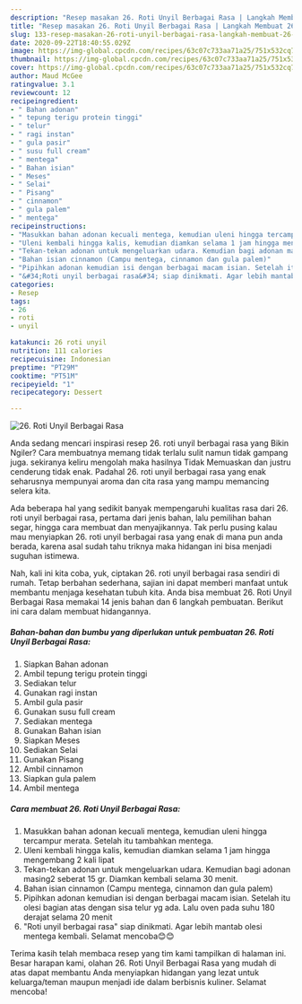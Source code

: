 ```yaml
---
description: "Resep masakan 26. Roti Unyil Berbagai Rasa | Langkah Membuat 26. Roti Unyil Berbagai Rasa Yang Lezat Sekali"
title: "Resep masakan 26. Roti Unyil Berbagai Rasa | Langkah Membuat 26. Roti Unyil Berbagai Rasa Yang Lezat Sekali"
slug: 133-resep-masakan-26-roti-unyil-berbagai-rasa-langkah-membuat-26-roti-unyil-berbagai-rasa-yang-lezat-sekali
date: 2020-09-22T18:40:55.029Z
image: https://img-global.cpcdn.com/recipes/63c07c733aa71a25/751x532cq70/26-roti-unyil-berbagai-rasa-foto-resep-utama.jpg
thumbnail: https://img-global.cpcdn.com/recipes/63c07c733aa71a25/751x532cq70/26-roti-unyil-berbagai-rasa-foto-resep-utama.jpg
cover: https://img-global.cpcdn.com/recipes/63c07c733aa71a25/751x532cq70/26-roti-unyil-berbagai-rasa-foto-resep-utama.jpg
author: Maud McGee
ratingvalue: 3.1
reviewcount: 12
recipeingredient:
- " Bahan adonan"
- " tepung terigu protein tinggi"
- " telur"
- " ragi instan"
- " gula pasir"
- " susu full cream"
- " mentega"
- " Bahan isian"
- " Meses"
- " Selai"
- " Pisang"
- " cinnamon"
- " gula palem"
- " mentega"
recipeinstructions:
- "Masukkan bahan adonan kecuali mentega, kemudian uleni hingga tercampur merata. Setelah itu tambahkan mentega."
- "Uleni kembali hingga kalis, kemudian diamkan selama 1 jam hingga mengembang 2 kali lipat"
- "Tekan-tekan adonan untuk mengeluarkan udara. Kemudian bagi adonan masing2 seberat 15 gr. Diamkan kembali selama 30 menit."
- "Bahan isian cinnamon (Campu mentega, cinnamon dan gula palem)"
- "Pipihkan adonan kemudian isi dengan berbagai macam isian. Setelah itu olesi bagian atas dengan sisa telur yg ada. Lalu oven pada suhu 180 derajat selama 20 menit"
- "&#34;Roti unyil berbagai rasa&#34; siap dinikmati. Agar lebih mantab olesi mentega kembali. Selamat mencoba😊😊"
categories:
- Resep
tags:
- 26
- roti
- unyil

katakunci: 26 roti unyil 
nutrition: 111 calories
recipecuisine: Indonesian
preptime: "PT29M"
cooktime: "PT51M"
recipeyield: "1"
recipecategory: Dessert

---
```



![26. Roti Unyil Berbagai Rasa](https://img-global.cpcdn.com/recipes/63c07c733aa71a25/751x532cq70/26-roti-unyil-berbagai-rasa-foto-resep-utama.jpg)

Anda sedang mencari inspirasi resep 26. roti unyil berbagai rasa yang Bikin Ngiler? Cara membuatnya memang tidak terlalu sulit namun tidak gampang juga. sekiranya keliru mengolah maka hasilnya Tidak Memuaskan dan justru cenderung tidak enak. Padahal 26. roti unyil berbagai rasa yang enak seharusnya mempunyai aroma dan cita rasa yang mampu memancing selera kita.

Ada beberapa hal yang sedikit banyak mempengaruhi kualitas rasa dari 26. roti unyil berbagai rasa, pertama dari jenis bahan, lalu pemilihan bahan segar, hingga cara membuat dan menyajikannya. Tak perlu pusing kalau mau menyiapkan 26. roti unyil berbagai rasa yang enak di mana pun anda berada, karena asal sudah tahu triknya maka hidangan ini bisa menjadi suguhan istimewa.




Nah, kali ini kita coba, yuk, ciptakan 26. roti unyil berbagai rasa sendiri di rumah. Tetap berbahan sederhana, sajian ini dapat memberi manfaat untuk membantu menjaga kesehatan tubuh kita. Anda bisa membuat 26. Roti Unyil Berbagai Rasa memakai 14 jenis bahan dan 6 langkah pembuatan. Berikut ini cara dalam membuat hidangannya.

<!--inarticleads1-->

##### Bahan-bahan dan bumbu yang diperlukan untuk pembuatan 26. Roti Unyil Berbagai Rasa:

1. Siapkan  Bahan adonan
1. Ambil  tepung terigu protein tinggi
1. Sediakan  telur
1. Gunakan  ragi instan
1. Ambil  gula pasir
1. Gunakan  susu full cream
1. Sediakan  mentega
1. Gunakan  Bahan isian
1. Siapkan  Meses
1. Sediakan  Selai
1. Gunakan  Pisang
1. Ambil  cinnamon
1. Siapkan  gula palem
1. Ambil  mentega




<!--inarticleads2-->

##### Cara membuat 26. Roti Unyil Berbagai Rasa:

1. Masukkan bahan adonan kecuali mentega, kemudian uleni hingga tercampur merata. Setelah itu tambahkan mentega.
1. Uleni kembali hingga kalis, kemudian diamkan selama 1 jam hingga mengembang 2 kali lipat
1. Tekan-tekan adonan untuk mengeluarkan udara. Kemudian bagi adonan masing2 seberat 15 gr. Diamkan kembali selama 30 menit.
1. Bahan isian cinnamon (Campu mentega, cinnamon dan gula palem)
1. Pipihkan adonan kemudian isi dengan berbagai macam isian. Setelah itu olesi bagian atas dengan sisa telur yg ada. Lalu oven pada suhu 180 derajat selama 20 menit
1. &#34;Roti unyil berbagai rasa&#34; siap dinikmati. Agar lebih mantab olesi mentega kembali. Selamat mencoba😊😊




Terima kasih telah membaca resep yang tim kami tampilkan di halaman ini. Besar harapan kami, olahan 26. Roti Unyil Berbagai Rasa yang mudah di atas dapat membantu Anda menyiapkan hidangan yang lezat untuk keluarga/teman maupun menjadi ide dalam berbisnis kuliner. Selamat mencoba!

